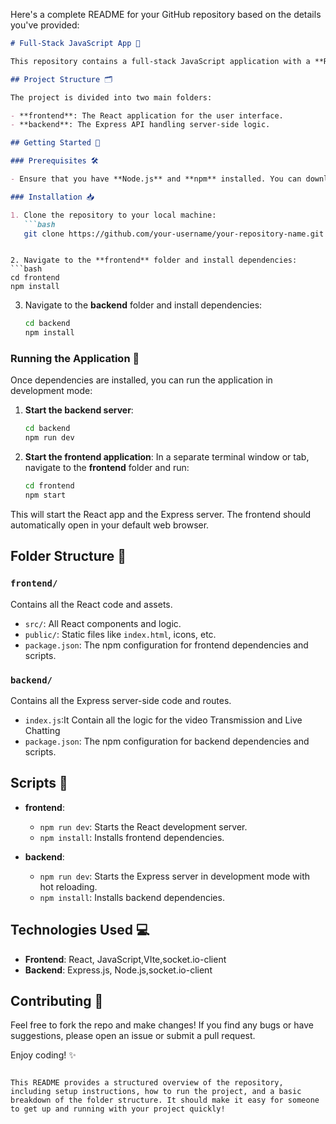 Here's a complete README for your GitHub repository based on the details you've provided:

```markdown
# Full-Stack JavaScript App 🚀

This repository contains a full-stack JavaScript application with a **React** frontend and an **Express** backend.

## Project Structure 🗂️

The project is divided into two main folders:

- **frontend**: The React application for the user interface.
- **backend**: The Express API handling server-side logic.

## Getting Started 🌱

### Prerequisites 🛠️

- Ensure that you have **Node.js** and **npm** installed. You can download and install them from [here](https://nodejs.org/).

### Installation 📥

1. Clone the repository to your local machine:
   ```bash
   git clone https://github.com/your-username/your-repository-name.git
```
   ```

2. Navigate to the **frontend** folder and install dependencies:
   ```bash
   cd frontend
   npm install
   ```

3. Navigate to the **backend** folder and install dependencies:
   ```bash
   cd backend
   npm install
   ```

### Running the Application 🚀

Once dependencies are installed, you can run the application in development mode:

1. **Start the backend server**:
   ```bash
   cd backend
   npm run dev
   ```

2. **Start the frontend application**:
   In a separate terminal window or tab, navigate to the **frontend** folder and run:
   ```bash
   cd frontend
   npm start
   ```

This will start the React app and the Express server. The frontend should automatically open in your default web browser.

## Folder Structure 📂

### `frontend/`
Contains all the React code and assets.

- `src/`: All React components and logic.
- `public/`: Static files like `index.html`, icons, etc.
- `package.json`: The npm configuration for frontend dependencies and scripts.

### `backend/`
Contains all the Express server-side code and routes.

- `index.js`:It Contain all the logic for the video Transmission and Live Chatting
- `package.json`: The npm configuration for backend dependencies and scripts.

## Scripts 📝

- **frontend**:
  - `npm run dev`: Starts the React development server.
  - `npm install`: Installs frontend dependencies.

- **backend**:
  - `npm run dev`: Starts the Express server in development mode with hot reloading.
  - `npm install`: Installs backend dependencies.

## Technologies Used 💻

- **Frontend**: React, JavaScript,VIte,socket.io-client
- **Backend**: Express.js, Node.js,socket.io-client

## Contributing 🤝

Feel free to fork the repo and make changes! If you find any bugs or have suggestions, please open an issue or submit a pull request.


Enjoy coding! ✨
```

This README provides a structured overview of the repository, including setup instructions, how to run the project, and a basic breakdown of the folder structure. It should make it easy for someone to get up and running with your project quickly!

